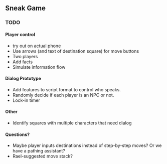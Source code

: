 ## Sneak Game

### TODO

#### Player control

* try out on actual phone
* Use arrows (and text of destination square) for move buttons
* Two players
* Add facts
* Simulate information flow

#### Dialog Prototype

* Add features to script format to control who speaks.
* Randomly decide if each player is an NPC or not.
* Lock-in timer

#### Other

* Identify squares with multiple characters that need dialog

#### Questions?

* Maybe player inputs destinations instead of step-by-step moves? Or we have a pathing assistant?
* Rael-suggested move stack?